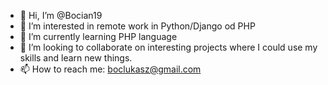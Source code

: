 - 👋 Hi, I’m @Bocian19
- 👀 I’m interested in remote work in Python/Django od PHP
- 🌱 I’m currently learning PHP language
- 💞️ I’m looking to collaborate on interesting projects where I could use my skills and learn new things.
- 📫 How to reach me: boclukasz@gmail.com

<!---
Bocian19/Bocian19 is a ✨ special ✨ repository because its `README.md` (this file) appears on your GitHub profile.
You can click the Preview link to take a look at your changes.
--->

